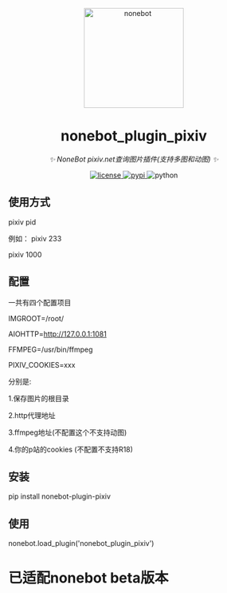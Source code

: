 <!--
 * @Author         : anlen123
 * @Date           : 2022-02-15 00:00:00
 * @LastEditors    : anlen123
 * @LastEditTime   : 2022-02-15 00:00:00
 * @Description    : None
 * @GitHub         : https://github.com/anlen123/nonebot_plugin_pixiv
-->

<p align="center">
  <a href="https://v2.nonebot.dev/"><img src="https://v2.nonebot.dev/logo.png" width="200" height="200" alt="nonebot"></a>
</p>

<div align="center">

# nonebot_plugin_pixiv

_✨ NoneBot pixiv.net查询图片插件(支持多图和动图) ✨_

</div>

<p align="center">
  <a href="https://raw.githubusercontent.com/cscs181/QQ-Github-Bot/master/LICENSE">
    <img src="https://img.shields.io/github/license/cscs181/QQ-Github-Bot.svg" alt="license">
  </a>
  <a href="https://pypi.python.org/pypi/nonebot-plugin-status">
    <img src="https://img.shields.io/pypi/v/nonebot-plugin-status.svg" alt="pypi">
  </a>
  <img src="https://img.shields.io/badge/python-3.7+-blue.svg" alt="python">
</p>

## 使用方式
pixiv pid

例如：
pixiv 233

pixiv 1000


## 配置
一共有四个配置项目


IMGROOT=/root/

AIOHTTP=http://127.0.0.1:1081

FFMPEG=/usr/bin/ffmpeg

PIXIV_COOKIES=xxx

分别是:

1.保存图片的根目录

2.http代理地址

3.ffmpeg地址(不配置这个不支持动图)

4.你的p站的cookies (不配置不支持R18)



## 安装
pip install nonebot-plugin-pixiv

## 使用
nonebot.load_plugin('nonebot_plugin_pixiv')


# 已适配nonebot beta版本
